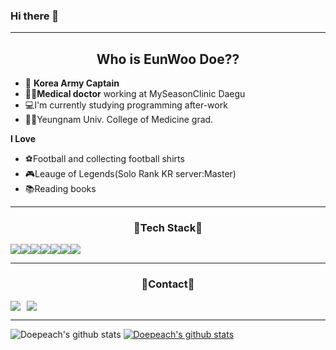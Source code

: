 ### Hi there 👋
------
## <div align=center>  Who is EunWoo Doe??</h1></div> 

- 🫡 **Korea Army Captain**
- 👨‍⚕️**Medical doctor** working at MySeasonClinic Daegu
- 💻I'm currently studying programming after-work 
- 👨‍🎓Yeungnam Univ. College of Medicine grad. 

**I Love**
 - ⚽Football and collecting football shirts
 - 🎮Leauge of Legends(Solo Rank KR server:Master)
 - 📚Reading books 
  
---

### <div align=center>💎Tech Stack💎</h1></div> 


<img src="https://img.shields.io/badge/PYTHON-3776AB?style=for-the-badge&logo=python&logoColor=white"><img src="https://img.shields.io/badge/JAVA-007396?style=for-the-badge&logo=java&logoColor=white"><img src="https://img.shields.io/badge/html-E34F26?style=for-the-badge&logo=html5&logoColor=white"><img src="https://img.shields.io/badge/css-1572B6?style=for-the-badge&logo=css3&logoColor=white"><img src="https://img.shields.io/badge/javascript-F7DF1E?style=for-the-badge&logo=javascript&logoColor=black"><img src="https://img.shields.io/badge/git-F05032?style=for-the-badge&logo=git&logoColor=white"><img src="https://img.shields.io/badge/github-181717?style=for-the-badge&logo=github&logoColor=white">




----
### <div align=center>💌Contact💌</h1></div> 
<a href="https://instagram.com/just_doe_it_peach"><img src="https://img.shields.io/badge/Instagram-E4405F?style=flat-square&logo=instagram&logoColor=white"/></a><a href="mailto:doepeach@gmail.com"><img src="https://img.shields.io/badge/Gmail-d14836?style=flat-square&logo=Gmail&logoColor=white&link=mailto:doepeach@gmail.com"
style="height : auto; margin-left : 10px; margin-right : 10px;"/>
</a>




---
![Doepeach's github stats](https://github-readme-stats.vercel.app/api?username=Doepeach&show_icons=true)
[![Doepeach's github stats](https://github-readme-stats.vercel.app/api/top-langs/?username=Doepeach&show_icons=true&hide_border=true&title_color=004386&icon_color=004386&layout=compact)](https://github.com/Doepeach)
